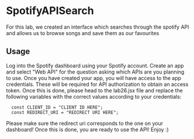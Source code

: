 # SpotifyAPISearch
For this lab, we created an interface which searches through the spotify API and allows us to browse songs and save them as our favourites
## Usage
Log into the Spotify dashboard using your Spotify account.
Create an app and select "Web API" for the question asking which APIs are you planning to use. Once you have created your app, you will have access to the app credentials. These will be required for API authorization to obtain an access token.
Once this is done, please head to the lab26.jsx file and replace the following variables with the correct values according to your credentials:
```
  const CLIENT_ID = "CLIENT ID HERE";
  const REDIRECT_URI = "REDIRECT URI HERE";
```
Please make sure the redirect uri corresponds to the one on your dashboard!
Once this is done, you are ready to use the API! Enjoy :)
